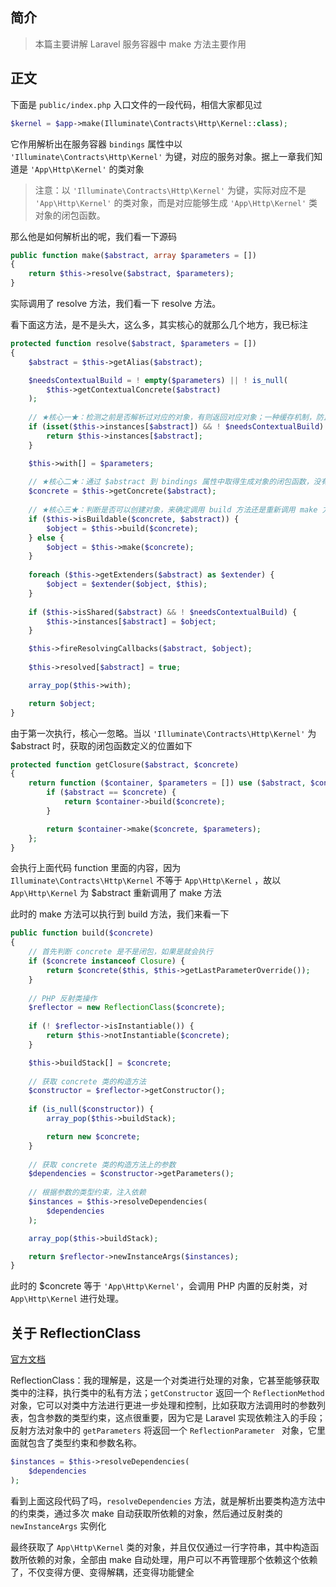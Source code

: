 ## 简介

> 本篇主要讲解 Laravel 服务容器中 make 方法主要作用

## 正文

下面是 `public/index.php` 入口文件的一段代码，相信大家都见过

```php
$kernel = $app->make(Illuminate\Contracts\Http\Kernel::class);
```

它作用解析出在服务容器 `bindings` 属性中以 `'Illuminate\Contracts\Http\Kernel'` 为键，对应的服务对象。据上一章我们知道是 `'App\Http\Kernel'` 的类对象

> 注意：以 `'Illuminate\Contracts\Http\Kernel'` 为键，实际对应不是 `'App\Http\Kernel'` 的类对象，而是对应能够生成 `'App\Http\Kernel'` 类对象的闭包函数。

那么他是如何解析出的呢，我们看一下源码

```php
public function make($abstract, array $parameters = [])
{
    return $this->resolve($abstract, $parameters);
}
```

实际调用了 resolve 方法，我们看一下 resolve 方法。

看下面这方法，是不是头大，这么多，其实核心的就那么几个地方，我已标注

```php
protected function resolve($abstract, $parameters = [])
{
    $abstract = $this->getAlias($abstract);

    $needsContextualBuild = ! empty($parameters) || ! is_null(
        $this->getContextualConcrete($abstract)
    );
	
    // ★核心一★：检测之前是否解析过对应的对象，有则返回对应对象；一种缓存机制，防止重复解析，提高程序运行效率
    if (isset($this->instances[$abstract]) && ! $needsContextualBuild) {
        return $this->instances[$abstract];
    }

    $this->with[] = $parameters;
    
    // ★核心二★：通过 $abstract 到 bindings 属性中取得生成对象的闭包函数，没有则返回 $abstract 本身
    $concrete = $this->getConcrete($abstract);
	
    // ★核心三★：判断是否可以创建对象，来确定调用 build 方法还是重新调用 make 方法
    if ($this->isBuildable($concrete, $abstract)) {
        $object = $this->build($concrete);
    } else {
        $object = $this->make($concrete);
    }
	
    foreach ($this->getExtenders($abstract) as $extender) {
        $object = $extender($object, $this);
    }
	
    if ($this->isShared($abstract) && ! $needsContextualBuild) {
        $this->instances[$abstract] = $object;
    }

    $this->fireResolvingCallbacks($abstract, $object);
	
    $this->resolved[$abstract] = true;

    array_pop($this->with);

    return $object;
}
```

由于第一次执行，核心一忽略。当以 `'Illuminate\Contracts\Http\Kernel'` 为 $abstract 时，获取的闭包函数定义的位置如下

```php
protected function getClosure($abstract, $concrete)
{
    return function ($container, $parameters = []) use ($abstract, $concrete) {
        if ($abstract == $concrete) {
            return $container->build($concrete);
        }

        return $container->make($concrete, $parameters);
    };
}
```

会执行上面代码 function 里面的内容，因为 `Illuminate\Contracts\Http\Kernel` 不等于 `App\Http\Kernel` ，故以 `App\Http\Kernel` 为 $abstract 重新调用了 make 方法

此时的 make 方法可以执行到 build 方法，我们来看一下

```php
public function build($concrete)
{
	// 首先判断 concrete 是不是闭包，如果是就会执行
    if ($concrete instanceof Closure) {
        return $concrete($this, $this->getLastParameterOverride());
    }
	
	// PHP 反射类操作
    $reflector = new ReflectionClass($concrete);
		
    if (! $reflector->isInstantiable()) {
        return $this->notInstantiable($concrete);
    }

    $this->buildStack[] = $concrete;
	
	// 获取 concrete 类的构造方法
    $constructor = $reflector->getConstructor();
	
    if (is_null($constructor)) {
        array_pop($this->buildStack);

        return new $concrete;
    }
	
	// 获取 concrete 类的构造方法上的参数
    $dependencies = $constructor->getParameters();
	
	// 根据参数的类型约束，注入依赖
    $instances = $this->resolveDependencies(
        $dependencies
    );

    array_pop($this->buildStack);

    return $reflector->newInstanceArgs($instances);
}
```

此时的 $concrete 等于 `'App\Http\Kernel'`，会调用 PHP 内置的反射类，对 `App\Http\Kernel` 进行处理。

## 关于 ReflectionClass

[官方文档](http://www.php.net/manual/zh/class.reflectionclass.php)

ReflectionClass：我的理解是，这是一个对类进行处理的对象，它甚至能够获取类中的注释，执行类中的私有方法；`getConstructor` 返回一个 `ReflectionMethod` 对象，它可以对类中方法进行更进一步处理和控制，比如获取方法调用时的参数列表，包含参数的类型约束，这点很重要，因为它是 Laravel 实现依赖注入的手段；反射方法对象中的 `getParameters` 将返回一个 `ReflectionParameter ` 对象，它里面就包含了类型约束和参数名称。

```php
$instances = $this->resolveDependencies(
    $dependencies
);
```

看到上面这段代码了吗，`resolveDependencies` 方法，就是解析出要类构造方法中的约束类，通过多次 make 自动获取所依赖的对象，然后通过反射类的 `newInstanceArgs` 实例化

最终获取了 `App\Http\Kernel` 类的对象，并且仅仅通过一行字符串，其中构造函数所依赖的对象，全部由 make 自动处理，用户可以不再管理那个依赖这个依赖了，不仅变得方便、变得解耦，还变得功能健全